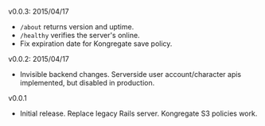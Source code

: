 v0.0.3: 2015/04/17
* `/about` returns version and uptime.
* `/healthy` verifies the server's online.
* Fix expiration date for Kongregate save policy.

v0.0.2: 2015/04/17
* Invisible backend changes. Serverside user account/character apis implemented, but disabled in production.

v0.0.1
* Initial release. Replace legacy Rails server. Kongregate S3 policies work.
